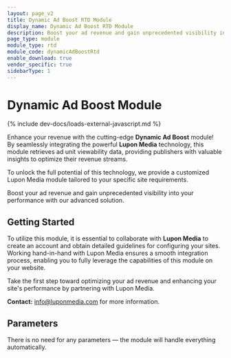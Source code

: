 ```yaml
---
layout: page_v2
title: Dynamic Ad Boost RTD Module
display_name: Dynamic Ad Boost RTD Module
description: Boost your ad revenue and gain unprecedented visibility into your performance with our powerful, site-tailored Dynamic Ad Boost solution powered by Lupon Media.
page_type: module
module_type: rtd
module_code: dynamicAdBoostRtd
enable_download: true
vendor_specific: true
sidebarType: 1
---
```


# Dynamic Ad Boost Module

{% include dev-docs/loads-external-javascript.md %}

Enhance your revenue with the cutting-edge **Dynamic Ad Boost** module!  
By seamlessly integrating the powerful **Lupon Media** technology, this module retrieves ad unit viewability data, providing publishers with valuable insights to optimize their revenue streams.

To unlock the full potential of this technology, we provide a customized Lupon Media module tailored to your specific site requirements.

Boost your ad revenue and gain unprecedented visibility into your performance with our advanced solution.

## Getting Started

To utilize this module, it is essential to collaborate with **Lupon Media** to create an account and obtain detailed guidelines for configuring your sites.  
Working hand-in-hand with Lupon Media ensures a smooth integration process, enabling you to fully leverage the capabilities of this module on your website.

Take the first step toward optimizing your ad revenue and enhancing your site's performance by partnering with Lupon Media.

**Contact:** [info@luponmedia.com](mailto:info@luponmedia.com) for more information.

## Parameters

There is no need for any parameters — the module will handle everything automatically.

